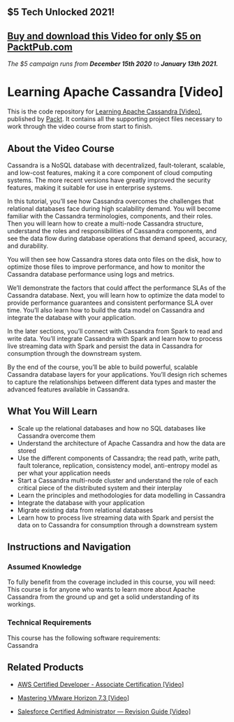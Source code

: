 ## $5 Tech Unlocked 2021!
[Buy and download this Video for only $5 on PacktPub.com](https://www.packtpub.com/product/learning-apache-cassandra-video/9781787126190)
-----
*The $5 campaign         runs from __December 15th 2020__ to __January 13th 2021.__*

# Learning Apache Cassandra [Video]
This is the code repository for [Learning Apache Cassandra [Video]](https://www.packtpub.com/big-data-and-business-intelligence/learning-apache-cassandra-video?utm_source=github&utm_medium=repository&utm_campaign=9781787126190), published by [Packt](https://www.packtpub.com/?utm_source=github). It contains all the supporting project files necessary to work through the video course from start to finish.
## About the Video Course
Cassandra is a NoSQL database with decentralized, fault-tolerant, scalable, and low-cost features, making it a core component of cloud computing systems. The more recent versions have greatly improved the security features, making it suitable for use in enterprise systems. 

In this tutorial, you’ll see how Cassandra overcomes the challenges that relational databases face during high scalability demand. You will become familiar with the Cassandra terminologies, components, and their roles. Then you will learn how to create a multi-node Cassandra structure, understand the roles and responsibilities of Cassandra components, and see the data flow during database operations that demand speed, accuracy, and durability. 

You will then see how Cassandra stores data onto files on the disk, how to optimize those files to improve performance, and how to monitor the Cassandra database performance using logs and metrics. 

We’ll demonstrate the factors that could affect the performance SLAs of the Cassandra database. Next, you will learn how to optimize the data model to provide performance guarantees and consistent performance SLA over time. You’ll also learn how to build the data model on Cassandra and integrate the database with your application. 

In the later sections, you’ll connect with Cassandra from Spark to read and write data. You’ll integrate Cassandra with Spark and learn how to process live streaming data with Spark and persist the data in Cassandra for consumption through the downstream system. 

By the end of the course, you’ll be able to build powerful, scalable Cassandra database layers for your applications. You’ll design rich schemes to capture the relationships between different data types and master the advanced features available in Cassandra.

<H2>What You Will Learn</H2>
<DIV class=book-info-will-learn-text>
<UL>
<LI>Scale up the relational databases and how no SQL databases like Cassandra overcome them 
<LI>Understand the architecture of Apache Cassandra and how the data are stored 
<LI>Use the different components of Cassandra; the read path, write path, fault tolerance, replication, consistency model, anti-entropy model as per what your application needs 
<LI>Start a Cassandra multi-node cluster and understand the role of each critical piece of the distributed system and their interplay 
<LI>Learn the principles and methodologies for data modelling<SPAN style="BACKGROUND-COLOR: transparent"> in Cassandra</SPAN> 
<LI>Integrate the database with your application 
<LI>Migrate existing data from relational databases 
<LI>Learn how to process live streaming data with Spark and persist the data on to Cassandra for consumption through a downstream system </LI></UL></DIV>

## Instructions and Navigation
### Assumed Knowledge
To fully benefit from the coverage included in this course, you will need:<br/>
This course is for anyone who wants to learn more about Apache Cassandra from the ground up and get a solid understanding of its workings.
### Technical Requirements
This course has the following software requirements:<br/>
Cassandra

## Related Products
* [AWS Certified Developer - Associate Certification [Video]](https://www.packtpub.com/virtualization-and-cloud/aws-certified-developer-associate-certification-video?utm_source=github&utm_medium=repository&utm_campaign=9781789616118)

* [Mastering VMware Horizon 7.3 [Video]](https://www.packtpub.com/virtualization-and-cloud/mastering-vmware-horizon-73-video?utm_source=github&utm_medium=repository&utm_campaign=9781789802320)

* [Salesforce Certified Administrator — Revision Guide [Video]](https://www.packtpub.com/business/salesforce-certified-administrator-—-revision-guide-video?utm_source=github&utm_medium=repository&utm_campaign=9781838550813)

